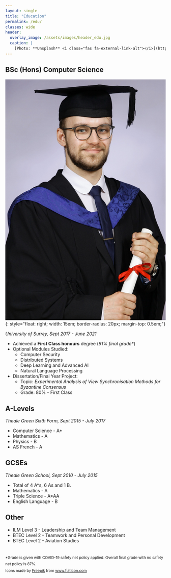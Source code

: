 ```yaml
---
layout: single
title: "Education"
permalink: /edu/
classes: wide
header:
  overlay_image: /assets/images/header_edu.jpg
  caption: |
    [Photo: **Unsplash** <i class="fas fa-external-link-alt"></i>](https://unsplash.com/photos/ObqRu3VNDSE)
---
```


## BSc (Hons) Computer Science

![image](/assets/images/grad-small.jpg){: style="float: right; width: 15em;
border-radius: 20px; margin-top: 0.5em;"}

_University of Surrey, Sept 2017 - June 2021_

<!-- ![image](/assets/images/uni.png){: style="float: right; width: 10em;"} -->

- Achieved a **First Class honours** degree (_91% final grade*_)
- Optional Modules Studied:
  - Computer Security
  - Distributed Systems
  - Deep Learning and Advanced AI
  - Natural Language Processing
- Dissertation/Final Year Project:
  - Topic: _Experimental Analysis of View Synchronisation Methods for
    Byzantine Consensus_
  - Grade: 80% - First Class

## A-Levels

_Theale Green Sixth Form, Sept 2015 - July 2017_

- Computer Science - A\*
- Mathematics - A
- Physics - B
- AS French - A

## GCSEs

_Theale Green School, Sept 2010 - July 2015_

- Total of 4 A\*s, 6 As and 1 B.
- Mathematics - A
- Triple Science - A\*AA
- English Language - B

## Other

- ILM Level 3 - Leadership and Team Management
- BTEC Level 2 - Teamwork and Personal Development
- BTEC Level 2 - Aviation Studies

<br />
<sub>
    *Grade is given with COVID-19 safety net policy applied.
    Overall final grade with no safety net policy is 87%.
    <br />
    Icons made by <a href="https://www.flaticon.com/authors/freepik"
    title="Freepik">Freepik</a> from <a href="https://www.flaticon.com/"
    title="Flaticon">www.flaticon.com</a>
</sub>